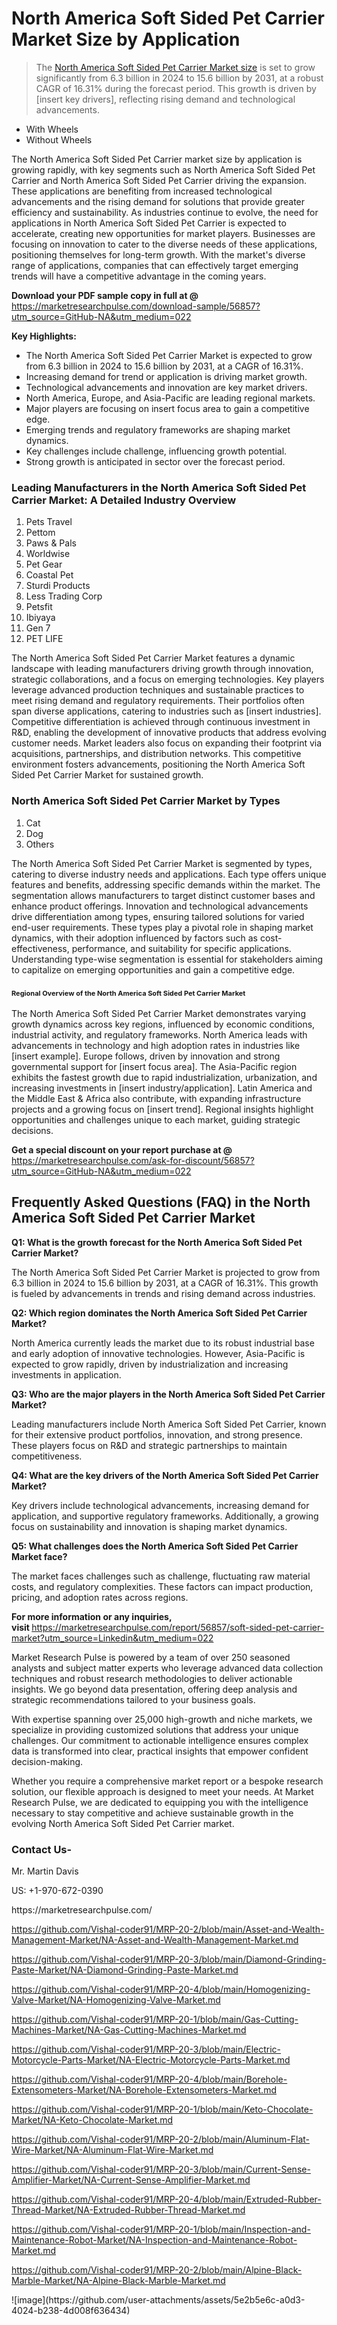 <h1>North America Soft Sided Pet Carrier Market&nbsp;Size by Application</h1><blockquote><p>The <a href="https://marketresearchpulse.com/download-sample/56857?utm_source=GitHub-NA&amp;utm_medium=022">North America Soft Sided Pet Carrier Market size</a> is set to grow significantly from 6.3 billion in 2024 to 15.6 billion by 2031, at a robust CAGR of 16.31% during the forecast period. This growth is driven by [insert key drivers], reflecting rising demand and technological advancements.</p></blockquote><ul><li>With Wheels<li> Without Wheels</li></ul><p>The North America Soft Sided Pet Carrier market size by application is growing rapidly, with key segments such as North America Soft Sided Pet Carrier and North America Soft Sided Pet Carrier driving the expansion. These applications are benefiting from increased technological advancements and the rising demand for solutions that provide greater efficiency and sustainability. As industries continue to evolve, the need for applications in North America Soft Sided Pet Carrier is expected to accelerate, creating new opportunities for market players. Businesses are focusing on innovation to cater to the diverse needs of these applications, positioning themselves for long-term growth. With the market's diverse range of applications, companies that can effectively target emerging trends will have a competitive advantage in the coming years.</p><p><strong>Download your PDF sample copy in full at @ </strong><a href="https://marketresearchpulse.com/download-sample/56857?utm_source=GitHub-NA&amp;utm_medium=022">https://marketresearchpulse.com/download-sample/56857?utm_source=GitHub-NA&amp;utm_medium=022</a></p><p><strong>Key Highlights: </strong></p><ul><li>The North America Soft Sided Pet Carrier Market is expected to grow from 6.3 billion in 2024 to 15.6 billion by 2031, at a CAGR of 16.31%.</li><li>Increasing demand for trend or application is driving market growth.</li><li>Technological advancements and innovation are key market drivers.</li><li>North America, Europe, and Asia-Pacific are leading regional markets.</li><li>Major players are focusing on insert focus area to gain a competitive edge.</li><li>Emerging trends and regulatory frameworks are shaping market dynamics.</li><li>Key challenges include challenge, influencing growth potential.</li><li>Strong growth is anticipated in sector over the forecast period.</li></ul><h3>Leading Manufacturers in the North America Soft Sided Pet Carrier Market: A Detailed Industry Overview</h3><ol><li>Pets Travel</li><li>Pettom</li><li>Paws & Pals</li><li>Worldwise</li><li>Pet Gear</li><li>Coastal Pet</li><li>Sturdi Products</li><li>Less Trading Corp</li><li>Petsfit</li><li>Ibiyaya</li><li>Gen 7</li><li>PET LIFE</li></ol><div class="flex max-w-full flex-col flex-grow"><div class="min-h-8 text-message flex w-full flex-col items-end gap-2 whitespace-normal break-words [.text-message+&amp;]:mt-5" dir="auto" data-message-author-role="assistant" data-message-id="fd8432e4-4910-450d-b182-61b7bfb0a01f" data-message-model-slug="gpt-4o"><div class="flex w-full flex-col gap-1 empty:hidden first:pt-[3px]"><div class="markdown prose w-full break-words dark:prose-invert light"><p>The North America Soft Sided Pet Carrier Market features a dynamic landscape with leading manufacturers driving growth through innovation, strategic collaborations, and a focus on emerging technologies. Key players leverage advanced production techniques and sustainable practices to meet rising demand and regulatory requirements. Their portfolios often span diverse applications, catering to industries such as [insert industries]. Competitive differentiation is achieved through continuous investment in R&amp;D, enabling the development of innovative products that address evolving customer needs. Market leaders also focus on expanding their footprint via acquisitions, partnerships, and distribution networks. This competitive environment fosters advancements, positioning the North America Soft Sided Pet Carrier Market for sustained growth.</p></div></div></div></div><h3>North America Soft Sided Pet Carrier Market by Types</h3><ol><li>Cat<li> Dog<li> Others</li></ol><div class="flex max-w-full flex-col flex-grow"><div class="min-h-8 text-message flex w-full flex-col items-end gap-2 whitespace-normal break-words [.text-message+&amp;]:mt-5" dir="auto" data-message-author-role="assistant" data-message-id="084470be-0bb7-4664-bddf-5156b4f41249" data-message-model-slug="gpt-4o-mini"><div class="flex w-full flex-col gap-1 empty:hidden first:pt-[3px]"><div class="markdown prose w-full break-words dark:prose-invert light"><p>The North America Soft Sided Pet Carrier Market is segmented by types, catering to diverse industry needs and applications. Each type offers unique features and benefits, addressing specific demands within the market. The segmentation allows manufacturers to target distinct customer bases and enhance product offerings. Innovation and technological advancements drive differentiation among types, ensuring tailored solutions for varied end-user requirements. These types play a pivotal role in shaping market dynamics, with their adoption influenced by factors such as cost-effectiveness, performance, and suitability for specific applications. Understanding type-wise segmentation is essential for stakeholders aiming to capitalize on emerging opportunities and gain a competitive edge.</p></div></div></div></div><h3><span style="font-size: 11px;">Regional Overview of the North America Soft Sided Pet Carrier Market</span></h3><div class="flex max-w-full flex-col flex-grow"><div class="min-h-8 text-message flex w-full flex-col items-end gap-2 whitespace-normal break-words [.text-message+&amp;]:mt-5" dir="auto" data-message-author-role="assistant" data-message-id="e9038762-ce64-4e30-91c9-9bd413514231" data-message-model-slug="gpt-4o-mini"><div class="flex w-full flex-col gap-1 empty:hidden first:pt-[3px]"><div class="markdown prose w-full break-words dark:prose-invert light"><p>The North America Soft Sided Pet Carrier Market demonstrates varying growth dynamics across key regions, influenced by economic conditions, industrial activity, and regulatory frameworks. North America leads with advancements in technology and high adoption rates in industries like [insert example]. Europe follows, driven by innovation and strong governmental support for [insert focus area]. The Asia-Pacific region exhibits the fastest growth due to rapid industrialization, urbanization, and increasing investments in [insert industry/application]. Latin America and the Middle East &amp; Africa also contribute, with expanding infrastructure projects and a growing focus on [insert trend]. Regional insights highlight opportunities and challenges unique to each market, guiding strategic decisions.</p></div></div></div></div><p><strong>Get a special discount on your report purchase at @ </strong><a href="https://marketresearchpulse.com/ask-for-discount/56857?utm_source=GitHub-NA&amp;utm_medium=022">https://marketresearchpulse.com/ask-for-discount/56857?utm_source=GitHub-NA&amp;utm_medium=022</a></p><h2>Frequently Asked Questions (FAQ) in the North America Soft Sided Pet Carrier Market</h2><p><strong>Q1: What is the growth forecast for the North America Soft Sided Pet Carrier Market?</strong></p><p>The North America Soft Sided Pet Carrier Market is projected to grow from 6.3 billion in 2024 to 15.6 billion by 2031, at a CAGR of 16.31%. This growth is fueled by advancements in trends and rising demand across industries.</p><p><strong>Q2: Which region dominates the North America Soft Sided Pet Carrier Market?</strong></p><p>North America currently leads the market due to its robust industrial base and early adoption of innovative technologies. However, Asia-Pacific is expected to grow rapidly, driven by industrialization and increasing investments in application.</p><p><strong>Q3: Who are the major players in the North America Soft Sided Pet Carrier Market?</strong></p><p>Leading manufacturers include North America Soft Sided Pet Carrier, known for their extensive product portfolios, innovation, and strong presence. These players focus on R&amp;D and strategic partnerships to maintain competitiveness.</p><p><strong>Q4: What are the key drivers of the North America Soft Sided Pet Carrier Market?</strong></p><p>Key drivers include technological advancements, increasing demand for application, and supportive regulatory frameworks. Additionally, a growing focus on sustainability and innovation is shaping market dynamics.</p><p><strong>Q5: What challenges does the North America Soft Sided Pet Carrier Market face?</strong></p><p>The market faces challenges such as challenge, fluctuating raw material costs, and regulatory complexities. These factors can impact production, pricing, and adoption rates across regions.</p><p><strong>For more information or any inquiries, visit&nbsp;</strong><a href="https://marketresearchpulse.com/report/56857/soft-sided-pet-carrier-market?utm_source=Linkedin&utm_medium=022">https://marketresearchpulse.com/report/56857/soft-sided-pet-carrier-market?utm_source=Linkedin&utm_medium=022</a></p><p>Market Research Pulse is powered by a team of over 250 seasoned analysts and subject matter experts who leverage advanced data collection techniques and robust research methodologies to deliver actionable insights. We go beyond data presentation, offering deep analysis and strategic recommendations tailored to your business goals.</p><p>With expertise spanning over 25,000 high-growth and niche markets, we specialize in providing customized solutions that address your unique challenges. Our commitment to actionable intelligence ensures complex data is transformed into clear, practical insights that empower confident decision-making.</p><p>Whether you require a comprehensive market report or a bespoke research solution, our flexible approach is designed to meet your needs. At Market Research Pulse, we are dedicated to equipping you with the intelligence necessary to stay competitive and achieve sustainable growth in the evolving North America Soft Sided Pet Carrier market.</p><h3><strong>Contact Us-</strong></h3><p>Mr. Martin Davis</p><p>US: +1-970-672-0390</p><p>https://marketresearchpulse.com/</p><p><a href="https://github.com/Vishal-coder91/MRP-20-2/blob/main/Asset-and-Wealth-Management-Market/NA-Asset-and-Wealth-Management-Market.md">https://github.com/Vishal-coder91/MRP-20-2/blob/main/Asset-and-Wealth-Management-Market/NA-Asset-and-Wealth-Management-Market.md</a></p><p><a href="https://github.com/Vishal-coder91/MRP-20-3/blob/main/Diamond-Grinding-Paste-Market/NA-Diamond-Grinding-Paste-Market.md">https://github.com/Vishal-coder91/MRP-20-3/blob/main/Diamond-Grinding-Paste-Market/NA-Diamond-Grinding-Paste-Market.md</a></p><p><a href="https://github.com/Vishal-coder91/MRP-20-4/blob/main/Homogenizing-Valve-Market/NA-Homogenizing-Valve-Market.md">https://github.com/Vishal-coder91/MRP-20-4/blob/main/Homogenizing-Valve-Market/NA-Homogenizing-Valve-Market.md</a></p><p><a href="https://github.com/Vishal-coder91/MRP-20-1/blob/main/Gas-Cutting-Machines-Market/NA-Gas-Cutting-Machines-Market.md">https://github.com/Vishal-coder91/MRP-20-1/blob/main/Gas-Cutting-Machines-Market/NA-Gas-Cutting-Machines-Market.md</a></p><p><a href="https://github.com/Vishal-coder91/MRP-20-3/blob/main/Electric-Motorcycle-Parts-Market/NA-Electric-Motorcycle-Parts-Market.md">https://github.com/Vishal-coder91/MRP-20-3/blob/main/Electric-Motorcycle-Parts-Market/NA-Electric-Motorcycle-Parts-Market.md</a></p><p><a href="https://github.com/Vishal-coder91/MRP-20-4/blob/main/Borehole-Extensometers-Market/NA-Borehole-Extensometers-Market.md">https://github.com/Vishal-coder91/MRP-20-4/blob/main/Borehole-Extensometers-Market/NA-Borehole-Extensometers-Market.md</a></p><p><a href="https://github.com/Vishal-coder91/MRP-20-1/blob/main/Keto-Chocolate-Market/NA-Keto-Chocolate-Market.md">https://github.com/Vishal-coder91/MRP-20-1/blob/main/Keto-Chocolate-Market/NA-Keto-Chocolate-Market.md</a></p><p><a href="https://github.com/Vishal-coder91/MRP-20-2/blob/main/Aluminum-Flat-Wire-Market/NA-Aluminum-Flat-Wire-Market.md">https://github.com/Vishal-coder91/MRP-20-2/blob/main/Aluminum-Flat-Wire-Market/NA-Aluminum-Flat-Wire-Market.md</a></p><p><a href="https://github.com/Vishal-coder91/MRP-20-3/blob/main/Current-Sense-Amplifier-Market/NA-Current-Sense-Amplifier-Market.md">https://github.com/Vishal-coder91/MRP-20-3/blob/main/Current-Sense-Amplifier-Market/NA-Current-Sense-Amplifier-Market.md</a></p><p><a href="https://github.com/Vishal-coder91/MRP-20-4/blob/main/Extruded-Rubber-Thread-Market/NA-Extruded-Rubber-Thread-Market.md">https://github.com/Vishal-coder91/MRP-20-4/blob/main/Extruded-Rubber-Thread-Market/NA-Extruded-Rubber-Thread-Market.md</a></p><p><a href="https://github.com/Vishal-coder91/MRP-20-1/blob/main/Inspection-and-Maintenance-Robot-Market/NA-Inspection-and-Maintenance-Robot-Market.md">https://github.com/Vishal-coder91/MRP-20-1/blob/main/Inspection-and-Maintenance-Robot-Market/NA-Inspection-and-Maintenance-Robot-Market.md</a></p><p><a href="https://github.com/Vishal-coder91/MRP-20-2/blob/main/Alpine-Black-Marble-Market/NA-Alpine-Black-Marble-Market.md">https://github.com/Vishal-coder91/MRP-20-2/blob/main/Alpine-Black-Marble-Market/NA-Alpine-Black-Marble-Market.md</a></p>
![image](https://github.com/user-attachments/assets/5e2b5e6c-a0d3-4024-b238-4d008f636434)
